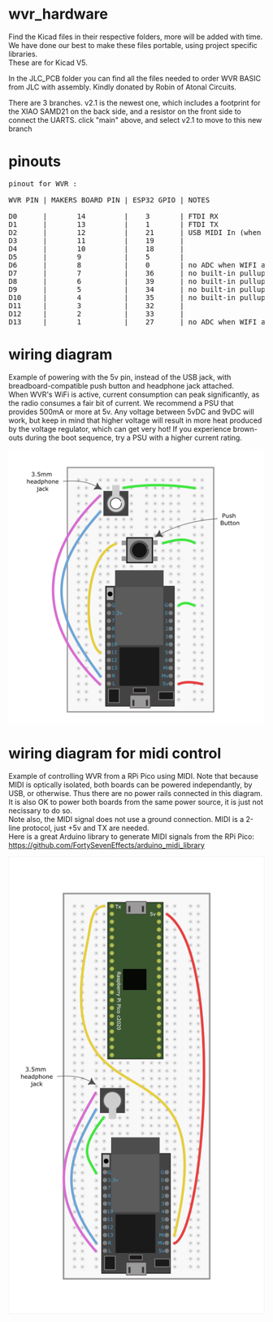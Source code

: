 # wvr_hardware

Find the Kicad files in their respective folders, more will be added with time.  
We have done our best to make these files portable, using project specific libraries.  
These are for Kicad V5.

In the JLC_PCB folder you can find all the files needed to order WVR BASIC from JLC with assembly. Kindly donated by Robin of Atonal Circuits.

There are 3 branches. v2.1 is the newest one, which includes a footprint for the XIAO SAMD21 on the back side, and a resistor on the front side to connect the UARTS.
click "main" above, and select v2.1 to move to this new branch
  
# pinouts

<pre>
pinout for WVR :

WVR PIN | MAKERS BOARD PIN | ESP32 GPIO | NOTES  
  
D0      |       14         |    3       | FTDI RX  
D1      |       13         |    1       | FTDI TX  
D2      |       12         |    21      | USB MIDI In (when using USB backpack firmware)  
D3      |       11         |    19      |  
D4      |       10         |    18      |  
D5      |       9          |    5       |  
D6      |       8          |    0       | no ADC when WIFI active, strapping pin for bootloader mode (must be high or floating at boot)  
D7      |       7          |    36      | no built-in pullups, input only  
D8      |       6          |    39      | no built-in pullups, input only  
D9      |       5          |    34      | no built-in pullups, input only  
D10     |       4          |    35      | no built-in pullups, input only  
D11     |       3          |    32      |  
D12     |       2          |    33      |  
D13     |       1          |    27      | no ADC when WIFI active  
</pre>  
  
# wiring diagram
Example of powering with the 5v pin, instead of the USB jack, with breadboard-compatible push button and headphone jack attached.  
When WVR's WiFi is active, current consumption can peak significantly, as the radio consumes a fair bit of current. We recommend a PSU that provides 500mA or more at 5v. Any voltage between 5vDC and 9vDC will work, but keep in mind that higher voltage will result in more heat produced by the voltage regulator, which can get very hot! If you experience brown-outs during the boot sequence, try a PSU with a higher current rating.  

![wvr wiring diagram](https://github.com/marchingband/wvr_hardware/blob/main/images/wiring-diagram.png)

# wiring diagram for midi control
Example of controlling WVR from a RPi Pico using MIDI. Note that because MIDI is optically isolated, both boards can be powered independantly, by USB, or otherwise. Thus there are no power rails connected in this diagram. It is also OK to power both boards from the same power source, it is just not necissary to do so.  
Note also, the MIDI signal does not use a ground connection. MIDI is a 2-line protocol, just +5v and TX are needed.  
Here is a great Arduino library to generate MIDI signals from the RPi Pico: https://github.com/FortySevenEffects/arduino_midi_library

![wvr wiring diagram](https://github.com/marchingband/wvr_hardware/blob/main/images/wiring-diagram-midi.png)
